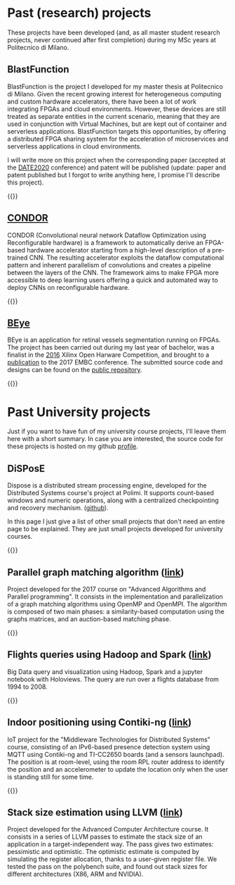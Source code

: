 # Past (research) projects

These projects have been developed (and, as all master student research projects, never continued after first completion) during my MSc years at Politecnico di Milano.

## BlastFunction

BlastFunction is the project I developed for my master thesis at Politecnico di Milano.
Given the recent growing interest for heterogeneous computing and custom hardware accelerators, there have been a lot of work integrating FPGAs and cloud environments.
However, these devices are still treated as separate entities in the current scenario, meaning that they are used in conjunction with Virtual Machines, but are kept out of container and serverless applications.
BlastFunction targets this opportunities, by offering a distributed FPGA sharing system for the acceleration of microservices and serverless applications in cloud environments.

I will write more on this project when the corresponding paper (accepted at the [DATE2020](https://www.date-conference.com/) conference) and patent will be published (update: paper and patent published but I forgot to write anything here, I promise I'll describe this project).

{{<line>}}

## [CONDOR](/static/projects/condor)

CONDOR (Convolutional neural network Dataflow Optimization using Reconfigurable hardware) is a framework to automatically derive an FPGA-based hardware accelerator starting from a high-level description of a pre-trained CNN.
The resulting accelerator exploits the dataflow computational pattern and inherent parallelism of convolutions and creates a pipeline between the layers of the CNN.
The framework aims to make FPGA more accessible to deep learning users offering a quick and automated way to deploy CNNs on reconfigurable hardware.

{{<line>}}

## [BEye](/static/projects/beye)

BEye is an application for retinal vessels segmentation running on FPGAs.
The project has been carried out during my last year of bachelor, was a finalist in the [2016](http://www.openhw.eu/2016-finalists.html) Xilinx Open Harware Competition, and brought to a [publication](https://ieeexplore.ieee.org/document/8037052/) to the 2017 EMBC conference.
The submitted source code and designs can be found on the [public repository](https://bitbucket.org/necst/beye-src).

{{<line>}}

# Past University projects

Just if you want to have fun of my university course projects, I'll leave them here with a short summary.
In case you are interested, the source code for these projects is hosted on my github [profile](https://github.com/marcobacis).

## DiSPosE

Dispose is a distributed stream processing engine, developed for the Distributed Systems course's project at Polimi.
It supports count-based windows and numeric operations, along with a centralized checkpointing and recovery mechanism. ([github](https://github.com/marcobacis/dispose)).

In this page I just give a list of other small projects that don't need an entire page to be explained. They are just small projects developed for university courses.

{{<line>}}

## Parallel graph matching algorithm ([link](https://github.com/marcobacis/parallel_graph_matching))

Project developed for the 2017 course on "Advanced Algorithms and Parallel programming".
It consists in the implementation and parallelization of a graph matching algorithms using OpenMP and OpenMPI.
The algorithm is composed of two main phases: a similarity-based computation using the graphs matrices, and an auction-based matching phase.

{{<line>}}

## Flights queries using Hadoop and Spark ([link](https://github.com/marcobacis/mw_spark_bigdata))

Big Data query and visualization using Hadoop, Spark and a jupyter notebook with Holoviews.
The query are run over a flights database from 1994 to 2008.

{{<line>}}

## Indoor positioning using Contiki-ng ([link](https://github.com/marcobacis/mw_iot_person_detection))

IoT project for the "Middleware Technologies for Distributed Systems" course, consisting of an IPv6-based presence detection system using MQTT using Contiki-ng and TI-CC2650 boards (and a sensors launchpad).
The position is at room-level, using the room RPL router address to identify the position and an accelerometer to update the location only when the user is standing still for some time.

{{<line>}}

## Stack size estimation using LLVM ([link](https://github.com/marcobacis/llvm_stacksize))

Project developed for the Advanced Computer Architecture course.
It consists in a series of LLVM passes to estimate the stack size of an application in a target-independent way.
The pass gives two estimates: pessimistic and optimistic.
The optimistic estimate is computed by simulating the register allocation, thanks to a user-given register file.
We tested the pass on the polybench suite, and found out stack sizes for different architectures (X86, ARM and NVIDIA).
